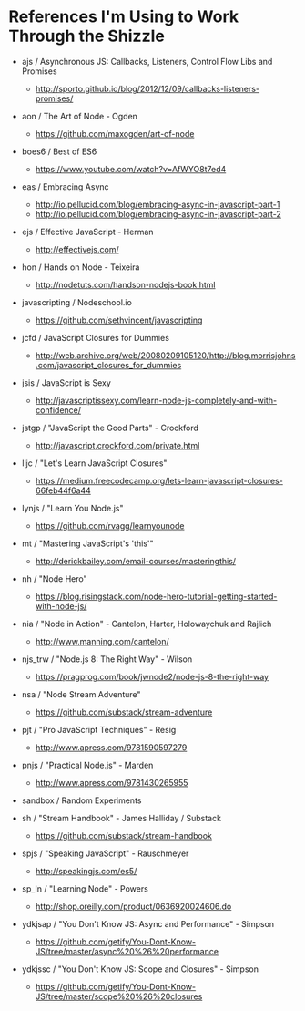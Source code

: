 
References I'm Using to Work Through the Shizzle
================================================

- ajs / Asynchronous JS: Callbacks, Listeners, Control Flow Libs and Promises
  - http://sporto.github.io/blog/2012/12/09/callbacks-listeners-promises/

- aon / The Art of Node - Ogden
  - https://github.com/maxogden/art-of-node

- boes6 / Best of ES6
  - https://www.youtube.com/watch?v=AfWYO8t7ed4

- eas / Embracing Async
  - http://io.pellucid.com/blog/embracing-async-in-javascript-part-1
  - http://io.pellucid.com/blog/embracing-async-in-javascript-part-2

- ejs / Effective JavaScript - Herman
  - http://effectivejs.com/

- hon / Hands on Node - Teixeira
  - http://nodetuts.com/handson-nodejs-book.html

- javascripting / Nodeschool.io
  - https://github.com/sethvincent/javascripting

- jcfd / JavaScript Closures for Dummies
  - http://web.archive.org/web/20080209105120/http://blog.morrisjohns.com/javascript_closures_for_dummies

- jsis / JavaScript is Sexy
  - http://javascriptissexy.com/learn-node-js-completely-and-with-confidence/

- jstgp / "JavaScript the Good Parts" - Crockford
  - http://javascript.crockford.com/private.html

- lljc / "Let's Learn JavaScript Closures"
  - https://medium.freecodecamp.org/lets-learn-javascript-closures-66feb44f6a44

- lynjs / "Learn You Node.js"
  - https://github.com/rvagg/learnyounode

- mt / "Mastering JavaScript's 'this'"
  - http://derickbailey.com/email-courses/masteringthis/

- nh / "Node Hero"
  - https://blog.risingstack.com/node-hero-tutorial-getting-started-with-node-js/

- nia / "Node in Action" - Cantelon, Harter, Holowaychuk and Rajlich
  - http://www.manning.com/cantelon/

- njs_trw / "Node.js 8: The Right Way" - Wilson
  - https://pragprog.com/book/jwnode2/node-js-8-the-right-way 

- nsa / "Node Stream Adventure"
  - https://github.com/substack/stream-adventure

- pjt / "Pro JavaScript Techniques" - Resig
  - http://www.apress.com/9781590597279

- pnjs / "Practical Node.js" - Marden
  - http://www.apress.com/9781430265955

- sandbox / Random Experiments

- sh / "Stream Handbook" - James Halliday / Substack
  - https://github.com/substack/stream-handbook

- spjs / "Speaking JavaScript" - Rauschmeyer
  - http://speakingjs.com/es5/

- sp_ln / "Learning Node" - Powers
  - http://shop.oreilly.com/product/0636920024606.do

- ydkjsap / "You Don't Know JS: Async and Performance" - Simpson
  - https://github.com/getify/You-Dont-Know-JS/tree/master/async%20%26%20performance

- ydkjssc / "You Don't Know JS: Scope and Closures" - Simpson
  - https://github.com/getify/You-Dont-Know-JS/tree/master/scope%20%26%20closures

